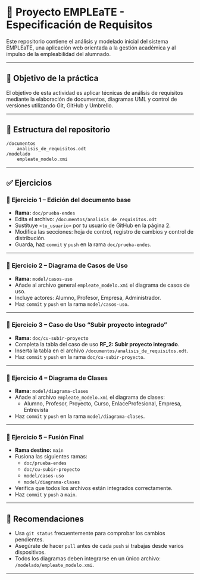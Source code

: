 # 📘 Proyecto EMPLEaTE - Especificación de Requisitos

Este repositorio contiene el análisis y modelado inicial del sistema EMPLEaTE, una aplicación web orientada a la gestión académica y al impulso de la empleabilidad del alumnado.

---

## 🧪 Objetivo de la práctica

El objetivo de esta actividad es aplicar técnicas de análisis de requisitos mediante la elaboración de documentos, diagramas UML y control de versiones utilizando Git, GitHub y Umbrello.

---

## 📁 Estructura del repositorio

```
/documentos
    analisis_de_requisitos.odt
/modelado
    empleate_modelo.xmi
```

---

## ✅ Ejercicios

### 🧩 Ejercicio 1 – Edición del documento base

- **Rama:** `doc/prueba-endes`
- Edita el archivo: `/documentos/analisis_de_requisitos.odt`
- Sustituye `<tu_usuario>` por tu usuario de GitHub en la página 2.
- Modifica las secciones: hoja de control, registro de cambios y control de distribución.
- Guarda, haz `commit` y `push` en la rama `doc/prueba-endes`.

---

### 🧩 Ejercicio 2 – Diagrama de Casos de Uso

- **Rama:** `model/casos-uso`
- Añade al archivo general `empleate_modelo.xmi` el diagrama de casos de uso.
- Incluye actores: Alumno, Profesor, Empresa, Administrador.
- Haz `commit` y `push` en la rama `model/casos-uso`.

---

### 🧩 Ejercicio 3 – Caso de Uso “Subir proyecto integrado”

- **Rama:** `doc/cu-subir-proyecto`
- Completa la tabla del caso de uso **RF_2: Subir proyecto integrado**.
- Inserta la tabla en el archivo `/documentos/analisis_de_requisitos.odt`.
- Haz `commit` y `push` en la rama `doc/cu-subir-proyecto`.

---

### 🧩 Ejercicio 4 – Diagrama de Clases

- **Rama:** `model/diagrama-clases`
- Añade al archivo `empleate_modelo.xmi` el diagrama de clases:
  - Alumno, Profesor, Proyecto, Curso, EnlaceProfesional, Empresa, Entrevista
- Haz `commit` y `push` en la rama `model/diagrama-clases`.

---

### 🧩 Ejercicio 5 – Fusión Final

- **Rama destino:** `main`
- Fusiona las siguientes ramas:
  - `doc/prueba-endes`
  - `doc/cu-subir-proyecto`
  - `model/casos-uso`
  - `model/diagrama-clases`
- Verifica que todos los archivos están integrados correctamente.
- Haz `commit` y `push` a `main`.

---

## 📌 Recomendaciones

- Usa `git status` frecuentemente para comprobar los cambios pendientes.
- Asegúrate de hacer `pull` antes de cada `push` si trabajas desde varios dispositivos.
- Todos los diagramas deben integrarse en un único archivo: `/modelado/empleate_modelo.xmi`.

---


